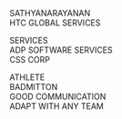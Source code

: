 SATHYANARAYANAN</br>
HTC GLOBAL SERVICES

SERVICES</br>
ADP SOFTWARE SERVICES<br/>
CSS CORP

ATHLETE</br>
BADMITTON</br>
GOOD COMMUNICATION</br>
ADAPT WITH ANY TEAM
